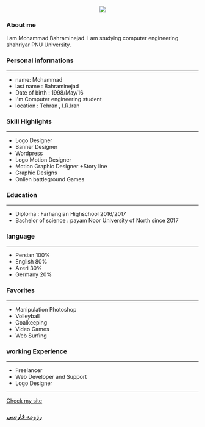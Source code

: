 <center><img src="https://uupload.ir/files/w65t_capt2ure.jpg"></center>

### About me
I am Mohammad Bahraminejad.
I am studying computer engineering shahriyar PNU University.

### Personal informations

---
+ name: Mohammad
+ last name : Bahraminejad
+ Date of birth : 1998/May/16
+ I'm Computer engineering student
+ location : Tehran , I.R.Iran


### Skill Highlights

---
+ Logo Designer
+ Banner Designer
+ Wordpress
+ Logo Motion  Designer
+ Motion Graphic Designer
+Story line
+ Graphic Designs
+ Onlien battleground Games


### Education

---
+ Diploma : Farhangian Highschool 2016/2017
+ Bachelor of science : payam Noor University of North since 2017

### language

---
+ Persian 100%
+ English 80%
+ Azeri 30%
+ Germany 20%


### Favorites

---
+ Manipulation Photoshop
+ Volleyball
+ Goalkeeping
+ Video Games
+ Web Surfing


### working Experience

---
+ Freelancer
+ Web Developer and Support
+ Logo Designer




--- 
<a href="artvork.ir">Check my site</a>
### [رزومه فارسی](resume-fa.md)
